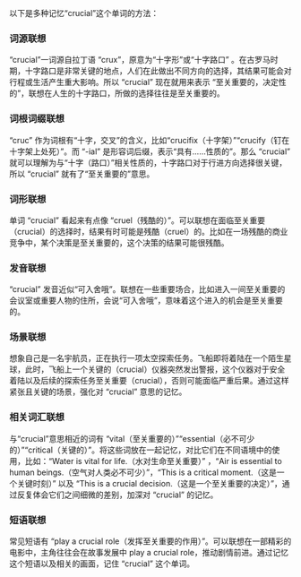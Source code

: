 以下是多种记忆“crucial”这个单词的方法：

### 词源联想
“crucial”一词源自拉丁语 “crux”，原意为“十字形”或“十字路口” 。在古罗马时期，十字路口是非常关键的地点，人们在此做出不同方向的选择，其结果可能会对行程或生活产生重大影响。所以 “crucial” 现在就用来表示 “至关重要的，决定性的”，联想在人生的十字路口，所做的选择往往是至关重要的。

### 词根词缀联想
“cruc” 作为词根有“十字，交叉”的含义，比如“crucifix（十字架）”“crucify（钉在十字架上处死）”。而 “-ial” 是形容词后缀，表示“具有……性质的”。那么 “crucial” 就可以理解为与“十字（路口）”相关性质的，十字路口对于行进方向选择很关键，所以 “crucial” 就有了“至关重要的”意思。

### 词形联想
单词 “crucial” 看起来有点像 “cruel（残酷的）”。可以联想在面临至关重要（crucial）的选择时，结果有时可能是残酷（cruel）的。比如在一场残酷的商业竞争中，某个决策是至关重要的，这个决策的结果可能很残酷。

### 发音联想
“crucial” 发音近似“可入舍哦”。联想在一些重要场合，比如进入一间至关重要的会议室或重要人物的住所，会说“可入舍哦”，意味着这个进入的机会是至关重要的。

### 场景联想
想象自己是一名宇航员，正在执行一项太空探索任务。飞船即将着陆在一个陌生星球，此时，飞船上一个关键的（crucial）仪器突然发出警报，这个仪器对于安全着陆以及后续的探索任务至关重要（crucial），否则可能面临严重后果。通过这样紧张且关键的场景，强化对 “crucial” 意思的记忆。

### 相关词汇联想
与“crucial”意思相近的词有 “vital（至关重要的）”“essential（必不可少的）”“critical（关键的）”。将这些词放在一起记忆，对比它们在不同语境中的使用，比如：“Water is vital for life.（水对生命至关重要）” ，“Air is essential to human beings.（空气对人类必不可少）”，“This is a critical moment.（这是一个关键时刻）” 以及 “This is a crucial decision.（这是一个至关重要的决定）”，通过反复体会它们之间细微的差别，加深对 “crucial” 的记忆。

### 短语联想
常见短语有 “play a crucial role（发挥至关重要的作用）”。可以联想在一部精彩的电影中，主角往往会在故事发展中 play a crucial role，推动剧情前进。通过记忆这个短语以及相关的画面，记住 “crucial” 这个单词。 